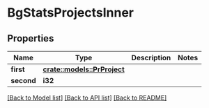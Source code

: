 # BgStatsProjectsInner

## Properties

Name | Type | Description | Notes
------------ | ------------- | ------------- | -------------
**first** | [**crate::models::PrProject**](PR_Project.md) |  | 
**second** | **i32** |  | 

[[Back to Model list]](../README.md#documentation-for-models) [[Back to API list]](../README.md#documentation-for-api-endpoints) [[Back to README]](../README.md)


